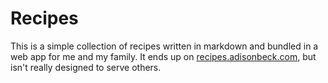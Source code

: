 # Recipes

This is a simple collection of recipes written in markdown and bundled in a web app for me and my family. It ends up on [recipes.adisonbeck.com](https://recipes.addisonbeck.com), but isn't really designed to serve others. 

